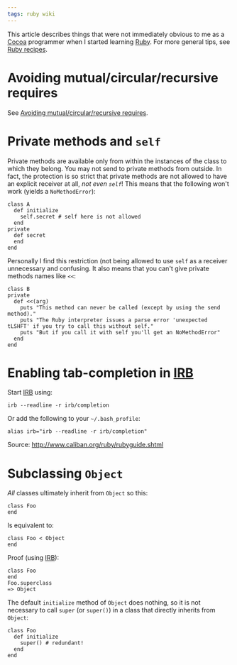 ```yaml
---
tags: ruby wiki
---
```


This article describes things that were not immediately obvious to me as a [Cocoa](/wiki/Cocoa) programmer when I started learning [Ruby](/wiki/Ruby). For more general tips, see [Ruby recipes](/wiki/Ruby_recipes).

# Avoiding mutual/circular/recursive requires

See [Avoiding mutual/circular/recursive requires](/wiki/Avoiding_mutual%2fcircular%2frecursive_requires).

# Private methods and `self`

Private methods are available only from within the instances of the class to which they belong. You may not send to private methods from outside. In fact, the protection is so strict that private methods are not allowed to have an explicit receiver at all, _not even `self`_! This means that the following won't work (yields a `NoMethodError`):

    class A
      def initialize
        self.secret # self here is not allowed
      end
    private
      def secret
      end
    end

Personally I find this restriction (not being allowed to use `self` as a receiver unnecessary and confusing. It also means that you can't give private methods names like `<<`:

    class B
    private
      def <<(arg)
        puts "This method can never be called (except by using the send method)."
        puts "The Ruby interpreter issues a parse error 'unexpected tLSHFT' if you try to call this without self."
        puts "But if you call it with self you'll get an NoMethodError"
      end
    end

# Enabling tab-completion in [IRB](/wiki/IRB)

Start [IRB](/wiki/IRB) using:

    irb --readline -r irb/completion

Or add the following to your `~/.bash_profile`:

    alias irb="irb --readline -r irb/completion"

Source: <http://www.caliban.org/ruby/rubyguide.shtml>

# Subclassing `Object`

_All_ classes ultimately inherit from `Object` so this:

    class Foo
    end

Is equivalent to:

    class Foo < Object
    end

Proof (using [IRB](/wiki/IRB)):

    class Foo
    end
    Foo.superclass
    => Object

The default `initialize` method of `Object` does nothing, so it is not necessary to call `super` (or `super()`) in a class that directly inherits from `Object`:

    class Foo
      def initialize
        super() # redundant!
      end
    end
